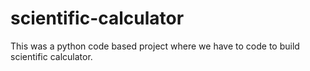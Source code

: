 # scientific-calculator
This was a python code based project where we have to code to build scientific calculator.
